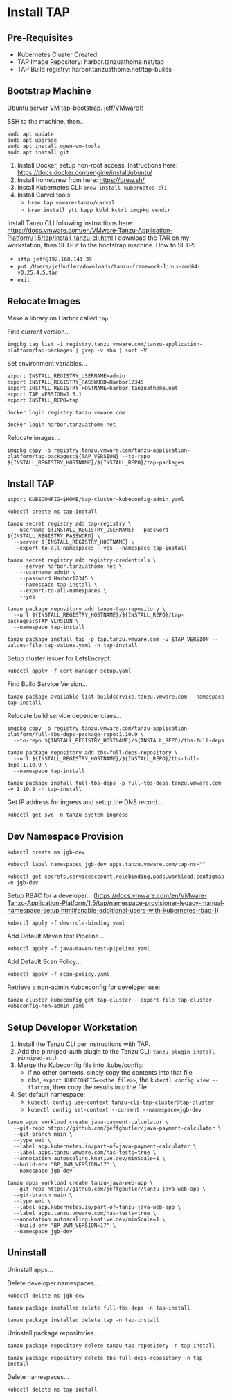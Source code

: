 # Install TAP

## Pre-Requisites

- Kubernetes Cluster Created
- TAP Image Repository: harbor.tanzuathome.net/tap
- TAP Build registry: harbor.tanzuathome.net/tap-builds

## Bootstrap Machine

Ubuntu server VM tap-bootstrap. jeff/VMware1!

SSH to the machine, then...

```shell
sudo apt update
sudo apt upgrade
sudo apt install open-vm-tools
sudo apt install git
```

1. Install Docker, setup non-root access. Instructions here: https://docs.docker.com/engine/install/ubuntu/
2. Install homebrew from here: https://brew.sh/
3. Install Kubernetes CLI: `brew install kubernetes-cli`
4. Install Carvel tools:
   - `brew tap vmware-tanzu/carvel`
   - `brew install ytt kapp kbld kctrl imgpkg vendir`

Install Tanzu CLI following instructions here: https://docs.vmware.com/en/VMware-Tanzu-Application-Platform/1.5/tap/install-tanzu-cli.html
I download the TAR on my workstation, then SFTP it to the bootstrap machine. How to SFTP:

- `sftp jeff@192.168.141.39`
- `put /Users/jefbutler/downloads/tanzu-framework-linux-amd64-v0.25.4.5.tar`
- `exit`

## Relocate Images

Make a library on Harbor called `tap`

Find current version...
```shell
imgpkg tag list -i registry.tanzu.vmware.com/tanzu-application-platform/tap-packages | grep -v sha | sort -V
```

Set environment variables...

```shell
export INSTALL_REGISTRY_USERNAME=admin
export INSTALL_REGISTRY_PASSWORD=Harbor12345
export INSTALL_REGISTRY_HOSTNAME=harbor.tanzuathome.net
export TAP_VERSION=1.5.1
export INSTALL_REPO=tap
```

```shell
docker login registry.tanzu.vmware.com
```

```shell
docker login harbor.tanzuathome.net
```

Relocate images...
```shell
imgpkg copy -b registry.tanzu.vmware.com/tanzu-application-platform/tap-packages:${TAP_VERSION} --to-repo ${INSTALL_REGISTRY_HOSTNAME}/${INSTALL_REPO}/tap-packages
```

## Install TAP

```shell
export KUBECONFIG=$HOME/tap-cluster-kubeconfig-admin.yaml
```

```shell
kubectl create ns tap-install
```

```shell
tanzu secret registry add tap-registry \
  --username ${INSTALL_REGISTRY_USERNAME} --password ${INSTALL_REGISTRY_PASSWORD} \
  --server ${INSTALL_REGISTRY_HOSTNAME} \
  --export-to-all-namespaces --yes --namespace tap-install
```

```shell
tanzu secret registry add registry-credentials \
    --server harbor.tanzuathome.net \
    --username admin \
    --password Harbor12345 \
    --namespace tap-install \
    --export-to-all-namespaces \
    --yes
```

```shell
tanzu package repository add tanzu-tap-repository \
  --url ${INSTALL_REGISTRY_HOSTNAME}/${INSTALL_REPO}/tap-packages:$TAP_VERSION \
  --namespace tap-install
```

```shell
tanzu package install tap -p tap.tanzu.vmware.com -v $TAP_VERSION --values-file tap-values.yaml -n tap-install
```

Setup cluster issuer for LetsEncrypt:
```shell
kubectl apply -f cert-manager-setup.yaml
```

Find Build Service Version...
```shell
tanzu package available list buildservice.tanzu.vmware.com --namespace tap-install
```

Relocate build service dependenciaes...
```shell
imgpkg copy -b registry.tanzu.vmware.com/tanzu-application-platform/full-tbs-deps-package-repo:1.10.9 \
  --to-repo ${INSTALL_REGISTRY_HOSTNAME}/${INSTALL_REPO}/tbs-full-deps
```

```shell
tanzu package repository add tbs-full-deps-repository \
  --url ${INSTALL_REGISTRY_HOSTNAME}/${INSTALL_REPO}/tbs-full-deps:1.10.9 \
  --namespace tap-install
```

```shell
tanzu package install full-tbs-deps -p full-tbs-deps.tanzu.vmware.com -v 1.10.9 -n tap-install
```

Get IP address for ingress and setup the DNS record...

```shell
kubectl get svc -n tanzu-system-ingress
```

## Dev Namespace Provision

```shell
kubectl create ns jgb-dev
```

```shell
kubectl label namespaces jgb-dev apps.tanzu.vmware.com/tap-ns=""
```

```shell
kubectl get secrets,serviceaccount,rolebinding,pods,workload,configmap -n jgb-dev
```

Setup RBAC for a developer... (https://docs.vmware.com/en/VMware-Tanzu-Application-Platform/1.5/tap/namespace-provisioner-legacy-manual-namespace-setup.html#enable-additional-users-with-kubernetes-rbac-1)

```shell
kubectl apply -f dev-role-binding.yaml
```

Add Default Maven test Pipeline...
```shell
kubectl apply -f java-maven-test-pipeline.yaml
```

Add Default Scan Policy...
```shell
kubectl apply -f scan-policy.yaml
```

Retrieve a non-admin Kubceconfig for developer use:

```shell
tanzu cluster kubeconfig get tap-cluster --export-file tap-cluster-kubeconfig-non-admin.yaml
```

## Setup Developer Workstation

1. Install the Tanzu CLI per instructions with TAP.
2. Add the pinniped-auth plugin to the Tanzu CLI: `tanzu plugin install pinniped-auth`
3. Merge the Kubeconfig file into .kube/config:
   - if no other contexts, sinply copy the contents into that file
   - else, `export KUBECONFIG=<<the file>>`, the `kubectl config view --flatten`, then copy the results into the file  
4. Set default namespace:
   - `kubectl config use-context tanzu-cli-tap-cluster@tap-cluster`
   - `kubectl config set-context --current --namespace=jgb-dev`


```shell
tanzu apps workload create java-payment-calculator \
  --git-repo https://github.com/jeffgbutler/java-payment-calculator \
  --git-branch main \
  --type web \
  --label app.kubernetes.io/part-of=java-payment-calculator \
  --label apps.tanzu.vmware.com/has-tests=true \
  --annotation autoscaling.knative.dev/minScale=1 \
  --build-env "BP_JVM_VERSION=17" \
  --namespace jgb-dev
```

```shell
tanzu apps workload create tanzu-java-web-app \
  --git-repo https://github.com/jeffgbutler/tanzu-java-web-app \
  --git-branch main \
  --type web \
  --label app.kubernetes.io/part-of=tanzu-java-web-app \
  --label apps.tanzu.vmware.com/has-tests=true \
  --annotation autoscaling.knative.dev/minScale=1 \
  --build-env "BP_JVM_VERSION=17" \
  --namespace jgb-dev
```

## Uninstall

Uninstall apps...

Delete developer namespaces...

```shell
kubectl delete ns jgb-dev
```

```shell
tanzu package installed delete full-tbs-deps -n tap-install

tanzu package installed delete tap -n tap-install
```

Uninstall package repositories...

```shell
tanzu package repository delete tanzu-tap-repository -n tap-install

tanzu package repository delete tbs-full-deps-repository -n tap-install
```

Delete namespaces...

```shell
kubectl delete ns tap-install
```
